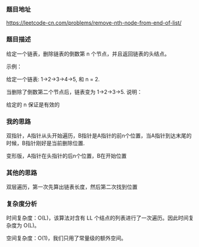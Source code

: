 ### 题目地址
https://leetcode-cn.com/problems/remove-nth-node-from-end-of-list/

### 题目描述
给定一个链表，删除链表的倒数第 n 个节点，并且返回链表的头结点。

示例：

给定一个链表: 1->2->3->4->5, 和 n = 2.

当删除了倒数第二个节点后，链表变为 1->2->3->5.
说明：

给定的 n 保证是有效的

### 我的思路
双指针，A指针从头开始遍历，B指针是A指针的前n个位置，当A指针到达末尾的时候，B指针刚好是当前删除位置.

变形版，A指针在头指针的后n个位置，B在开始位置

### 其他的思路
双层遍历，第一次先算出链表长度，然后第二次找到位置

### 复杂度分析

时间复杂度：O(L)，该算法对含有 LL 个结点的列表进行了一次遍历。因此时间复杂度为 O(L)。

空间复杂度：O(1)，我们只用了常量级的额外空间。